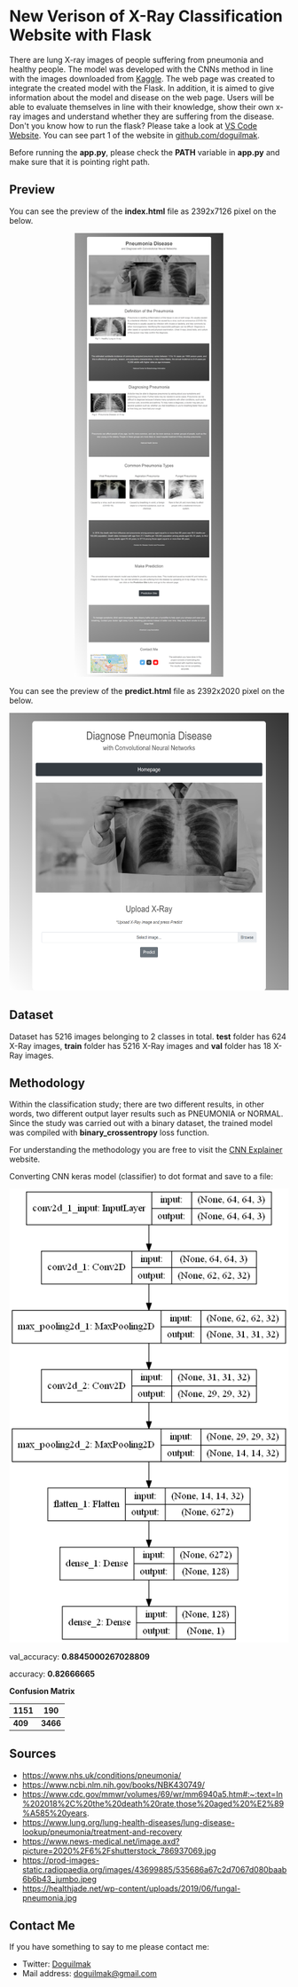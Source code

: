 
# New Verison of X-Ray Classification Website with Flask

There are lung X-ray images of people suffering from pneumonia and healthy people. The model was developed with the CNNs method in line with the images downloaded from [Kaggle](https://www.kaggle.com/paultimothymooney/chest-xray-pneumonia). The web page was created to integrate the created model with the Flask. In addition, it is aimed to give information about the model and disease on the web page. Users will be able to evaluate themselves in line with their knowledge, show their own x-ray images and understand whether they are suffering from the disease. Don't you know how to run the flask? Please take a look at [VS Code Website](https://code.visualstudio.com/docs/python/tutorial-flask). You can see part 1 of the website in [github.com/doguilmak](https://github.com/doguilmak/X-Ray-Classification-Website-with-Flask).

Before running the **app.py**, please check the **PATH** variable in **app.py** and make sure that it is pointing right path.

## Preview

You can see the preview of the **index.html** file as 2392x7126 pixel on the below.

<p align="center">
    <img height="800" src="screenshoots/index.html.png"> 
</p>

You can see the preview of the **predict.html** file as 2392x2020 pixel on the below.

<p align="center">
    <img height="500" src="screenshoots/predict.html.png"> 
</p>

## Dataset

Dataset has 5216 images belonging to 2 classes in total. **test** folder has 624 X-Ray images, **train** folder has 5216 X-Ray images and **val** folder has 18 X-Ray images.

## Methodology

Within the classification study; there are two different results, in other words, two different output layer results such as PNEUMONIA or NORMAL. Since the study was carried out with a binary dataset, the trained model was compiled with **binary_crossentropy** loss function.

For understanding the methodology you are free to visit the [CNN Explainer](https://poloclub.github.io/cnn-explainer/) website. 

Converting CNN keras model (classifier) to dot format and save to a file:

<p align="center">
    <img src="static/plot/binary_input_and_output_model.png"> 
</p>

val_accuracy:  **0.8845000267028809**

accuracy:  **0.82666665**

**Confusion Matrix**

| 1151 | 190 |
|--|--|
| **409** | **3466** |

## Sources

 - https://www.nhs.uk/conditions/pneumonia/
 - https://www.ncbi.nlm.nih.gov/books/NBK430749/
 - https://www.cdc.gov/mmwr/volumes/69/wr/mm6940a5.htm#:~:text=In%202018%2C%20the%20death%20rate,those%20aged%20%E2%89%A585%20years.
 - https://www.lung.org/lung-health-diseases/lung-disease-lookup/pneumonia/treatment-and-recovery
 - https://www.news-medical.net/image.axd?picture=2020%2F6%2Fshutterstock_786937069.jpg
 - https://prod-images-static.radiopaedia.org/images/43699885/535686a67c2d7067d080baab6b6b43_jumbo.jpeg
 - https://healthjade.net/wp-content/uploads/2019/06/fungal-pneumonia.jpg


## Contact Me

If you have something to say to me please contact me: 

 - Twitter: [Doguilmak](https://twitter.com/Doguilmak)  
 - Mail address: doguilmak@gmail.com
